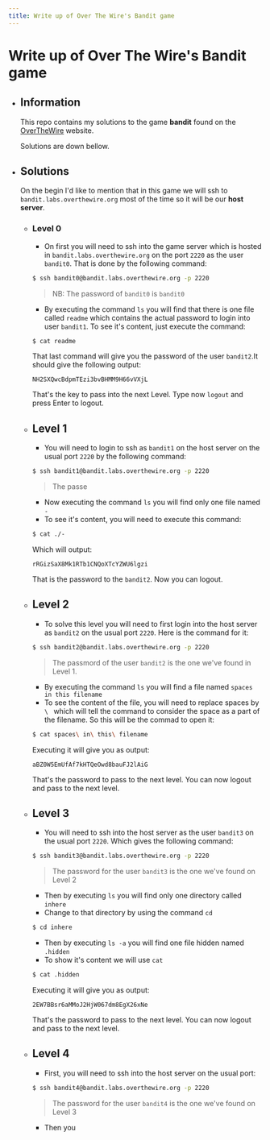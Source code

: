 ```yaml
---
title: Write up of Over The Wire's Bandit game
---
```


# Write up of Over The Wire's Bandit game

- ## **Information**
    This repo contains my solutions to the game **bandit** found on the [OverTheWire](https://overthewire.org/) website.

    Solutions are down bellow.

- ## **Solutions**

    On the begin I'd like to mention that in this game we will ssh to `bandit.labs.overthewire.org` most of the time so it will be our **host server**.

    - ### **Level 0**
        - On first you will need to ssh into the game server which is hosted in `bandit.labs.overthewire.org` on the port `2220` as the user `bandit0`.
        That is done by the following command:
        ```bash
        $ ssh bandit0@bandit.labs.overthewire.org -p 2220
        ```
        > NB: The password of `bandit0` is `bandit0`
         - By executing the command `ls` you will find that there is one file called `readme` which contains the actual password to login into user `bandit1`. To see it's content, just execute the command:
        ```bash
        $ cat readme
        ```
        That last command will give you the password of the user `bandit2`.It should give the following output:

        ```
        NH2SXQwcBdpmTEzi3bvBHMM9H66vVXjL
        ```

        That's the key to pass into the next Level. Type now `logout` and press Enter to logout.

    - ## **Level 1**
        - You will need to login to ssh as `bandit1` on the host server on the usual port `2220` by the following command:
        ```bash
        $ ssh bandit1@bandit.labs.overthewire.org -p 2220
        ```
        > The passe
        - Now executing the command `ls` you will find only one file named `-`
        - To see it's content, you will need to execute this command:
        ```bash
        $ cat ./-
        ```
        Which will output:
        ```
        rRGizSaX8Mk1RTb1CNQoXTcYZWU6lgzi
        ```
        That is the password to the `bandit2`. Now you can logout.

    - ## **Level 2**
        - To solve this level you will need to first login into the host server as `bandit2` on the usual port `2220`. Here is the command for it:
        ```bash
        $ ssh bandit2@bandit.labs.overthewire.org -p 2220
        ```
        > The passmord of the user `bandit2` is the one we've found in Level 1.

        - By executing the command `ls` you will find a file named `spaces in this filename`
        - To see the content of the file, you will need to replace spaces by `\ ` which will tell the command to consider the space as a part of the filename. So this will be the commad to open it:

        ```bash
        $ cat spaces\ in\ this\ filename
        ```

        Executing it will give you as output:

        ```
        aBZ0W5EmUfAf7kHTQeOwd8bauFJ2lAiG
        ```

        That's the password to pass to the next level. You can now logout and pass to the next level.
    - ## **Level 3**
        - You will need to ssh into the host server as the user `bandit3` on the usual port `2220`. Which gives the following command:

        ```bash
        $ ssh bandit3@bandit.labs.overthewire.org -p 2220
        ```
        > The password for the user `bandit3` is the one we've found on Level 2

        - Then by executing `ls` you will find only one directory called `inhere`
        - Change to that directory by using the command `cd`
        ```bash
        $ cd inhere
        ```
        - Then by executing `ls -a` you will find one file hidden named `.hidden`
        - To show it's content we will use `cat`
        ```bash
        $ cat .hidden
        ```
        Executing it will give you as output:

        ```
        2EW7BBsr6aMMoJ2HjW067dm8EgX26xNe
        ```
        That's the password to pass to the next level. You can now logout and pass to the next level.

    - ## **Level 4**
        - First, you will need to ssh into the host server on the usual port:

        ```bash
        $ ssh bandit4@bandit.labs.overthewire.org -p 2220
        ```
        > The password for the user `bandit4` is the one we've found on Level 3

        - Then you 
        